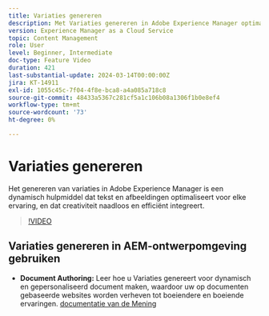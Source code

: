 ```yaml
---
title: Variaties genereren
description: Met Variaties genereren in Adobe Experience Manager optimaliseert u tekst en afbeeldingen voor elke ervaring.
version: Experience Manager as a Cloud Service
topic: Content Management
role: User
level: Beginner, Intermediate
doc-type: Feature Video
duration: 421
last-substantial-update: 2024-03-14T00:00:00Z
jira: KT-14911
exl-id: 1055c45c-7f04-4f8e-bca8-a4a085a718c8
source-git-commit: 48433a5367c281cf5a1c106b08a1306f1b0e8ef4
workflow-type: tm+mt
source-wordcount: '73'
ht-degree: 0%

---
```


# Variaties genereren

Het genereren van variaties in Adobe Experience Manager is een dynamisch hulpmiddel dat tekst en afbeeldingen optimaliseert voor elke ervaring, en dat creativiteit naadloos en efficiënt integreert.

>[!VIDEO](https://video.tv.adobe.com/v/3427946/?learn=on)

## Variaties genereren in AEM-ontwerpomgeving gebruiken

+ __Document Authoring:__ Leer hoe u Variaties genereert voor dynamisch en gepersonaliseerd document maken, waardoor uw op documenten gebaseerde websites worden verheven tot boeiendere en boeiende ervaringen. [ documentatie van de Mening ](https://www.aem.live/docs/sidekick-generate-variations)
